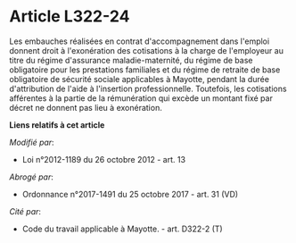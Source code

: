 # Article L322-24

Les embauches réalisées en contrat d'accompagnement dans l'emploi donnent droit à l'exonération des cotisations à la charge
de l'employeur au titre du régime d'assurance maladie-maternité, du régime de base obligatoire pour les prestations
familiales et du régime de retraite de base obligatoire de sécurité sociale applicables à Mayotte, pendant la durée
d'attribution de l'aide à l'insertion professionnelle. Toutefois, les cotisations afférentes à la partie de la rémunération
qui excède un montant fixé par décret ne donnent pas lieu à exonération.

**Liens relatifs à cet article**

_Modifié par_:

  - Loi n°2012-1189 du 26 octobre 2012 - art. 13

_Abrogé par_:

  - Ordonnance n°2017-1491 du 25 octobre 2017 - art. 31 (VD)

_Cité par_:

  - Code du travail applicable à Mayotte. - art. D322-2 (T)
